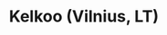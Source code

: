 ---
title: Kelkoo (Vilnius, LT)
category: intern
description: Rattaché à l'équipe BI, j'ai mis en place des rapports quotidiens vérifiant l'intégrités des données de différentes sources.
duration: 1 mois (07/2018)
picture: /content/experiences/kelkoo.jpg
technologies: ['sqlserver']
index: 0
linkText: 'Découvrir Kelkoo'
link: 'https://www.kelkoogroup.com/'
---